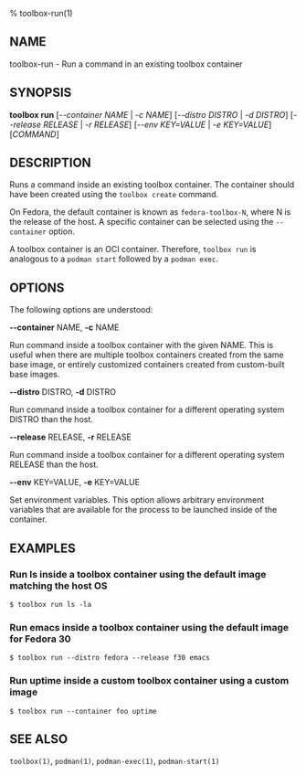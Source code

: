 % toolbox-run(1)

## NAME
toolbox\-run - Run a command in an existing toolbox container

## SYNOPSIS
**toolbox run** [*--container NAME* | *-c NAME*]
            [*--distro DISTRO* | *-d DISTRO*]
            [*--release RELEASE* | *-r RELEASE*]
            [*--env KEY=VALUE* | *-e KEY=VALUE*]
            [*COMMAND*]

## DESCRIPTION

Runs a command inside an existing toolbox container. The container should have
been created using the `toolbox create` command.

On Fedora, the default container is known as `fedora-toolbox-N`, where N is
the release of the host. A specific container can be selected using the
`--container` option.

A toolbox container is an OCI container. Therefore, `toolbox run` is analogous
to a `podman start` followed by a `podman exec`.

## OPTIONS ##

The following options are understood:

**--container** NAME, **-c** NAME

Run command inside a toolbox container with the given NAME. This is useful
when there are multiple toolbox containers created from the same base image,
or entirely customized containers created from custom-built base images.

**--distro** DISTRO, **-d** DISTRO

Run command inside a toolbox container for a different operating system DISTRO
than the host.

**--release** RELEASE, **-r** RELEASE

Run command inside a toolbox container for a different operating system
RELEASE than the host.

**--env** KEY=VALUE, **-e** KEY=VALUE

Set environment variables. This option allows arbitrary environment variables
that are available for the process to be launched inside of the container.

## EXAMPLES

### Run ls inside a toolbox container using the default image matching the host OS

```
$ toolbox run ls -la
```

### Run emacs inside a toolbox container using the default image for Fedora 30

```
$ toolbox run --distro fedora --release f30 emacs
```

### Run uptime inside a custom toolbox container using a custom image

```
$ toolbox run --container foo uptime
```

## SEE ALSO

`toolbox(1)`, `podman(1)`, `podman-exec(1)`, `podman-start(1)`
